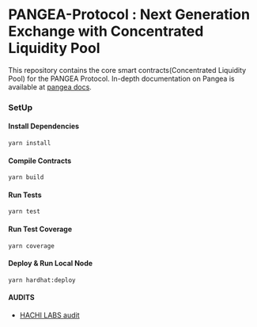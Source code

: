 # PANGEA-Protocol : Next Generation Exchange with Concentrated Liquidity Pool

This repository contains the core smart contracts(Concentrated Liquidity Pool) for the PANGEA Protocol. In-depth documentation on Pangea is available at [pangea docs](https://pangea.gitbook.io/pangea-kr/overview/undefined).

### SetUp

#### Install Dependencies

````shell
yarn install
````

#### Compile Contracts

````shell
yarn build
````

#### Run Tests

````shell
yarn test
````

#### Run Test Coverage

````shell
yarn coverage
````

#### Deploy & Run Local Node

````shell
yarn hardhat:deploy
````

#### AUDITS

* [HACHI LABS audit](https://docs.google.com/document/d/1Fy7IkDYjPPz4uEGLaDhGLc7vgMEKlFDiOpxYIa7hLIU/edit?usp=sharing)
